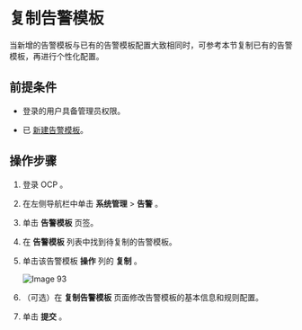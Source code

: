 # 复制告警模板

当新增的告警模板与已有的告警模板配置大致相同时，可参考本节复制已有的告警模板，再进行个性化配置。

## 前提条件

* 登录的用户具备管理员权限。

* 已 [新建告警模板](9.create-alarm-template.md)。

## 操作步骤

1. 登录 OCP 。

2. 在左侧导航栏中单击 **系统管理** \> **告警** 。

3. 单击 **告警模板** 页签。

4. 在 **告警模板** 列表中找到待复制的告警模板。

5. 单击该告警模板 **操作** 列的 **复制** 。

   ![Image 93](https://obbusiness-private.oss-cn-shanghai.aliyuncs.com/doc/img/ocp/401/%E5%A4%8D%E5%88%B6%E5%91%8A%E8%AD%A6%E6%A8%A1%E6%9D%BF1.png)

6. （可选）在 **复制告警模板** 页面修改告警模板的基本信息和规则配置。

7. 单击 **提交** 。
